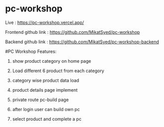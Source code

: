 # pc-workshop

Live : https://pc-workshop.vercel.app/

Frontend github link : https://github.com/MikatSyed/pc-workshop

Backend github link : https://github.com/MikatSyed/pc-workshop-backend


#PC Workshop Features:

1. show product category on home page

2. Load different 6 product from each category

3. category wise product data load

4. product details page implement

5. private route pc-build page

6. after login user can build own pc

7. select product and complete a pc
